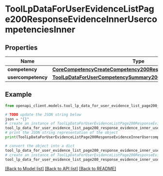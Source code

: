 # ToolLpDataForUserEvidenceListPage200ResponseEvidenceInnerUsercompetenciesInner


## Properties

Name | Type | Description | Notes
------------ | ------------- | ------------- | -------------
**competency** | [**CoreCompetencyCreateCompetency200Response**](CoreCompetencyCreateCompetency200Response.md) |  | [optional] 
**usercompetency** | [**ToolLpDataForUserCompetencySummary200ResponseUsercompetency**](ToolLpDataForUserCompetencySummary200ResponseUsercompetency.md) |  | [optional] 

## Example

```python
from openapi_client.models.tool_lp_data_for_user_evidence_list_page200_response_evidence_inner_usercompetencies_inner import ToolLpDataForUserEvidenceListPage200ResponseEvidenceInnerUsercompetenciesInner

# TODO update the JSON string below
json = "{}"
# create an instance of ToolLpDataForUserEvidenceListPage200ResponseEvidenceInnerUsercompetenciesInner from a JSON string
tool_lp_data_for_user_evidence_list_page200_response_evidence_inner_usercompetencies_inner_instance = ToolLpDataForUserEvidenceListPage200ResponseEvidenceInnerUsercompetenciesInner.from_json(json)
# print the JSON string representation of the object
print(ToolLpDataForUserEvidenceListPage200ResponseEvidenceInnerUsercompetenciesInner.to_json())

# convert the object into a dict
tool_lp_data_for_user_evidence_list_page200_response_evidence_inner_usercompetencies_inner_dict = tool_lp_data_for_user_evidence_list_page200_response_evidence_inner_usercompetencies_inner_instance.to_dict()
# create an instance of ToolLpDataForUserEvidenceListPage200ResponseEvidenceInnerUsercompetenciesInner from a dict
tool_lp_data_for_user_evidence_list_page200_response_evidence_inner_usercompetencies_inner_from_dict = ToolLpDataForUserEvidenceListPage200ResponseEvidenceInnerUsercompetenciesInner.from_dict(tool_lp_data_for_user_evidence_list_page200_response_evidence_inner_usercompetencies_inner_dict)
```
[[Back to Model list]](../README.md#documentation-for-models) [[Back to API list]](../README.md#documentation-for-api-endpoints) [[Back to README]](../README.md)


